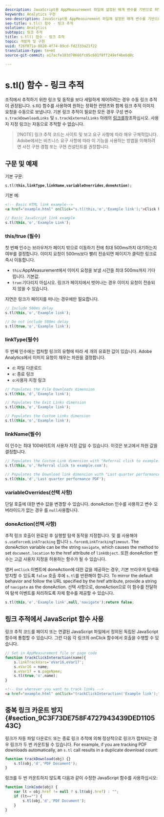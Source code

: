 ```yaml
---
description: JavaScript용 AppMeasurement 파일에 설정된 매개 변수를 기반으로 파일 다운로드 및 종료 링크를 자동으로 추적할 수 있습니다.
keywords: Analytics 구현
seo-description: JavaScript용 AppMeasurement 파일에 설정된 매개 변수를 기반으로 파일 다운로드 및 종료 링크를 자동으로 추적할 수 있습니다.
seo-title: s.tl() 함수 - 링크 추적
solution: Analytics
subtopic: 링크 추적
title: s.tl() 함수 - 링크 추적
topic: 개발자 및 구현
uuid: f28f071a-8820-4f74-89cd-fd2333a21f22
translation-type: tm+mt
source-git-commit: a17acfe103d70666fc05c601f8ff249ef4be6d8c

---
```



# s.tl() 함수 - 링크 추적

조직에서 추적하기 위한 링크 및 동작을 보다 세밀하게 제어하려는 경우 수동 링크 추적이 권장됩니다. s.tl() 함수를 사용하여 원하는 정확한 컨텐츠와 함께 링크 추적 이미지 요청을 수동으로 보냅니다. 기본 링크 추적이 필요한 모든 경우 구성 변수 `s.trackDownloadLinks` 및 `s.trackExternalLinks` 아래의 [링크를](c-variables/configuration-variables.md)참조하십시오. 사용자 지정 링크는 자동으로 추적할 수 없습니다.

> [!NOTE] 링크 추적 코드는 사이트 및 보고 요구 사항에 따라 매우 구체적입니다. Adobe에서는 비즈니스 요구 사항에 따라 이 기능을 사용하는 방법을 이해하려면 사전 구현 경험 또는 구현 컨설턴트를 권장합니다.

## 구문 및 예제

기본 구문:

`s.tl(`**`this`**`,`**`linkType`**`,`**`linkName`**`,`**`variableOverrides`**`,`**`doneAction`**`);`

기본 예:

```HTML
<!-- Basic HTML link example-->
<a href="example.html" onClick="s.tl(this,'o','Example link');">Click here</a>
```

```JavaScript
// Basic JavaScript link example
s.tl(this,'o','Example Link');
```

### this/true (필수)

첫 번째 인수는 브라우저가 페이지 밖으로 이동하기 전에 최대 500ms까지 대기하는지 여부를 결정합니다. 이미지 요청이 500ms보다 빨리 전송되면 페이지가 클릭한 링크로 즉시 이동합니다.

* `this`:AppMeasurement에서 이미지 요청을 보낼 시간을 최대 500ms까지 기다립니다. 기본값.
* `true`:기다리지 마십시오. 링크가 페이지에서 벗어나는 경우 이미지 요청이 전송되지 않을 수 있습니다.

지연은 링크가 페이지를 떠나는 경우에만 필요합니다.

```JavaScript
// Include 500ms delay
s.tl(this,'o','Example link');

// Do not include 500ms delay
s.tl(true,'o','Example link');
```

### linkType(필수)

두 번째 인수에는 캡처할 링크의 유형에 따라 세 개의 유효한 값이 있습니다. Adobe Analytics에서 이미지 요청이 채우는 차원을 결정합니다.

* `d`: 파일 다운로드
* `e`: 종료 링크
* `o`:사용자 지정 링크

```JavaScript
// Populates the File Downloads dimension
s.tl(this,'d','Example link');

// Populates the Exit Links dimension
s.tl(this,'e','Example link');

// Populates the Custom Links dimension
s.tl(this,'o','Example link');
```

### linkName(필수)

이 인수는 최대 100바이트의 사용자 지정 값일 수 있습니다. 이것은 보고에서 차원 값을 결정합니다.

```JavaScript
// Populates the Custom Link dimension with "Referral click to example.com"
s.tl(this,'o','Referral click to example.com');

// Populates the Download link dimension with "Last quarter performance PDF"
s.tl(this,'d','Last quarter performance PDF');
```

### variableOverrides(선택 사항)

단일 호출에 대한 변수 값을 변경할 수 있습니다. doneAction 인수를 사용하고 변수 오버라이드가 없는 경우 를 `null`사용합니다.

### doneAction(선택 사항)

추적 링크 호출이 완료된 후 실행할 탐색 동작을 지정합니다. 및 를 사용해야 `s.useForcedLinkTracking` 합니다 `s.forcedLinkTrackingTimeout`. The doneAction variable can be the string `navigate`, which causes the method to set `document.location` to the href attribute of `linkObject`. 또한 doneAction 변수는 고급 사용자 지정을 허용하는 함수가 될 수 있습니다.

앵커 `onClick` 이벤트에 doneAction에 대한 값을 제공하는 경우, 기본 브라우저 탐색을 방지할 수 있도록 `false` 호출 후에 `s.tl`를 반환해야 합니다.
To mirror the default behavior and follow the URL specified by the href attribute, provide a string of `navigate` as the doneAction. 선택 사항으로, doneAction으로 이 함수를 전달하여 탐색 이벤트를 처리하도록 자체 함수를 제공할 수 있습니다.

```JavaScript
s.tl(this,'e','Example link',null,'navigate');return false;
```

## 링크 추적에서 JavaScript 함수 사용

링크 추적 코드를 페이지 또는 연결된 JavaScript 파일에서 정의된 독립된 JavaScript 함수에 통합할 수 있습니다. 그런 다음 각 링크의 onClick 함수에서 호출을 수행할 수 있습니다.

```JavaScript
// Set in AppMeasurement file or page code
function trackClickInteraction(name){
    s.linkTrackVars='eVar16,eVar17';
    s.eVar16 = name;
    s.eVar17 = s.pageName;
    s.tl(true,'o',name);
}
```

```HTML
<!-- Use wherever you want to track links -->
<a href="example.html" onClick="trackClickInteraction('Example link');">Click here</a>
```

## 중복 링크 카운트 방지 {#section_9C3F73DE758F4727943439DED110543C}

링크가 자동 파일 다운로드 또는 종료 링크 추적에 의해 정상적으로 링크가 캡처되는 경우 링크가 두 번 카운트될 수 있습니다. For example, if you are tracking PDF downloads automatically, an `s.tl` call results in a duplicate download count:

```JavaScript
function trackDownload(obj) {}
    s.tl(obj,'d','PDF Document');
}
```

링크를 두 번 카운트하지 않도록 다음과 같이 수정한 JavaScript 함수를 사용하십시오:

```JavaScript
function linkCode(obj) {
    var lt = obj.href != null ? s.lt(obj.href) : "";
    if (lt=="") {
        s.tl(obj,'d','PDF Document');
    }
}
```

